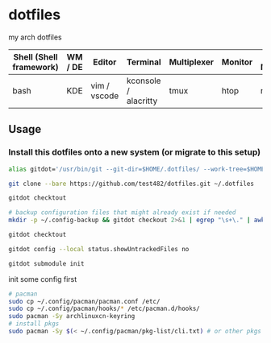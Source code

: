 # dotfiles

my arch dotfiles

|Shell (Shell framework)|WM / DE|Editor|Terminal|Multiplexer|Monitor|File Manager|
|----|----|----|----|----|----|----|
|bash|KDE|vim / vscode|kconsole / alacritty|tmux|htop|ranger|

## Usage

### Install this dotfiles onto a new system (or migrate to this setup)

```bash
alias gitdot='/usr/bin/git --git-dir=$HOME/.dotfiles/ --work-tree=$HOME'

git clone --bare https://github.com/test482/dotfiles.git ~/.dotfiles

gitdot checktout

# backup configuration files that might already exist if needed
mkdir -p ~/.config-backup && gitdot checkout 2>&1 | egrep "\s+\." | awk {'print $1'} | xargs -I{} mv {} ~/.config-backup/{}

gitdot checktout

gitdot config --local status.showUntrackedFiles no

gitdot submodule init
```

init some config first

```bash
# pacman
sudo cp ~/.config/pacman/pacman.conf /etc/
sudo cp ~/.config/pacman/hooks/* /etc/pacman.d/hooks/
sudo pacman -Sy archlinuxcn-keyring
# install pkgs
sudo pacman -Sy $(< ~/.config/pacman/pkg-list/cli.txt) # or other pkgs
```
